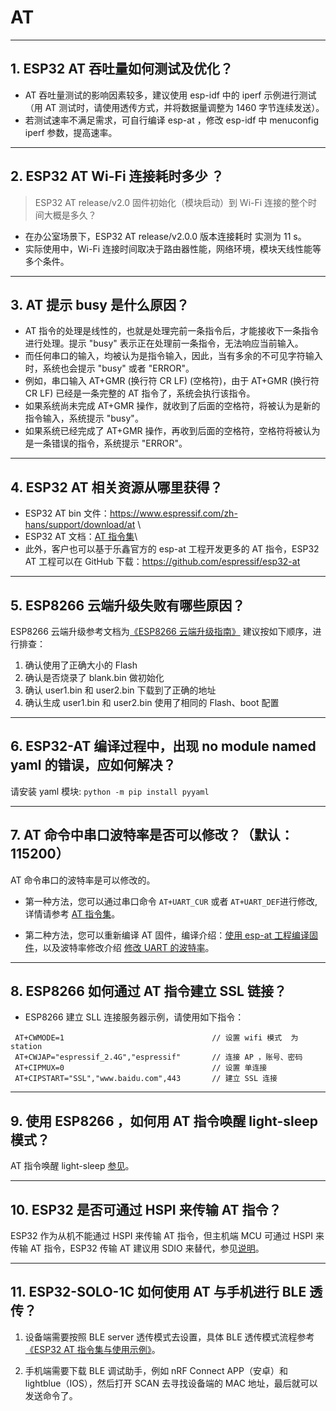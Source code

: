 # AT

<style>
body {counter-reset: h2}
  h2 {counter-reset: h3}
  h2:before {counter-increment: h2; content: counter(h2) ". "}
  h3:before {counter-increment: h3; content: counter(h2) "." counter(h3) ". "}
  h2.nocount:before, h3.nocount:before, { content: ""; counter-increment: none }
</style>

---

## ESP32 AT 吞吐量如何测试及优化？

- AT 吞吐量测试的影响因素较多，建议使⽤ esp-idf 中的 iperf 示例进行测试（用 AT 测试时，请使用透传方式，并将数据量调整为 1460 字节连续发送）。
- 若测试速率不满⾜需求，可⾃行编译 esp-at ，修改 esp-idf 中 menuconfig iperf 参数，提⾼速率。

---

## ESP32 AT Wi-Fi 连接耗时多少 ？
> ESP32 AT release/v2.0 固件初始化（模块启动）到 Wi-Fi 连接的整个时间⼤概是多久？

- 在办公室场景下，ESP32 AT release/v2.0.0 版本连接耗时 实测为 11 s。
- 实际使用中，Wi-Fi 连接时间取决于路由器性能，⽹络环境，模块天线性能等多个条件。

---

## AT 提示 busy 是什么原因？

- AT 指令的处理是线性的，也就是处理完前⼀条指令后，才能接收下⼀条指令进⾏处理。提示 "busy" 表示正在处理前⼀条指令，⽆法响应当前输⼊。
- ⽽任何串⼝的输⼊，均被认为是指令输⼊，因此，当有多余的不可⻅字符输⼊时，系统也会提示 "busy" 或者 "ERROR"。
- 例如，串⼝输⼊ AT+GMR (换⾏符 CR LF) (空格符)，由于 AT+GMR (换⾏符 CR LF) 已经是⼀条完整的 AT 指令了，系统会执⾏该指令。
- 如果系统尚未完成 AT+GMR 操作，就收到了后⾯的空格符，将被认为是新的指令输⼊，系统提示 "busy"。
- 如果系统已经完成了 AT+GMR 操作，再收到后⾯的空格符，空格符将被认为是⼀条错误的指令，系统提示 "ERROR"。

---

## ESP32 AT 相关资源从哪里获得？

- ESP32 AT bin 文件：https://www.espressif.com/zh-hans/support/download/at \
- ESP32 AT 文档：[AT 指令集](https://github.com/espressif/esp-at/blob/master/docs/ESP_AT_Commands_Set.md)\
- 此外，客户也可以基于乐鑫官方的 esp-at 工程开发更多的 AT 指令，ESP32 AT 工程可以在 GitHub 下载：https://github.com/espressif/esp32-at

---

## ESP8266 云端升级失败有哪些原因？

ESP8266 云端升级参考⽂档为[《ESP8266 云端升级指南》](https://www.espressif.com/sites/default/files/documentation/99c-esp8266_fota_upgrade_cn.pdf)
建议按如下顺序，进⾏排查：

1. 确认使⽤了正确⼤⼩的 Flash
2. 确认是否烧录了 blank.bin 做初始化
3. 确认 user1.bin 和 user2.bin 下载到了正确的地址
4. 确认⽣成 user1.bin 和 user2.bin 使⽤了相同的 Flash、boot 配置

---

## ESP32-AT 编译过程中，出现 no module named yaml 的错误，应如何解决？

请安装 yaml 模块: `python -m pip install pyyaml`

---

## AT 命令中串口波特率是否可以修改？（默认：115200）

AT 命令串口的波特率是可以修改的。
  - 第一种方法，您可以通过串口命令 `AT+UART_CUR` 或者 `AT+UART_DEF`进行修改, 详情请参考 [AT 指令集](https://github.com/espressif/esp-at/blob/master/docs/en/get-started/ESP_AT_Commands_Set.md)。

  - 第二种方法，您可以重新编译 AT 固件，编译介绍：[使用 esp-at 工程编译固件](https://github.com/espressif/esp-at/blob/master/docs/en/get-started/ESP_AT_Get_Started.md)，以及波特率修改介绍 [修改 UART 的波特率](https://github.com/espressif/esp-at/blob/master/docs/zh_CN/get-started/How_To_Set_AT_Port_Pin.md)。

---

## ESP8266 如何通过 AT 指令建立 SSL 链接？

- ESP8266 建立 SLL 连接服务器示例，请使用如下指令：

 ``` shell
  AT+CWMODE=1                                 // 设置 wifi 模式  为 station 
  AT+CWJAP="espressif_2.4G","espressif"       // 连接 AP ，账号、密码
  AT+CIPMUX=0                                 // 设置 单连接 
  AT+CIPSTART="SSL","www.baidu.com",443       // 建立 SSL 连接
  ```

---

## 使用 ESP8266 ，如何用 AT 指令唤醒 light-sleep 模式？

AT 指令唤醒 light-sleep [参见](https://docs.espressif.com/projects/esp-at/en/release-v2.1.0.0_esp8266/AT_Command_Set/Basic_AT_Commands.html?highlight=wake#at-sleepwkcfgconfig-the-light-sleep-wakeup-source-and-awake-gpio)。

---

## ESP32 是否可通过 HSPI 来传输 AT 指令？

ESP32 作为从机不能通过 HSPI 来传输 AT 指令，但主机端 MCU 可通过 HSPI 来传输 AT 指令，ESP32 传输 AT 建议用 SDIO 来替代，参见[说明](https://github.com/espressif/esp-at/tree/master/examples/at_sdspi_host)。

---

## ESP32-SOLO-1C 如何使用 AT 与手机进行 BLE 透传？

1. 设备端需要按照 BLE server 透传模式去设置，具体 BLE 透传模式流程参考[《ESP32 AT 指令集与使用示例》](https://www.espressif.com/sites/default/files/documentation/esp32_at_instruction_set_and_examples_cn.pdf)。

2. 手机端需要下载 BLE 调试助手，例如 nRF Connect APP（安卓）和 lightblue（IOS），然后打开 SCAN 去寻找设备端的 MAC 地址，最后就可以发送命令了。
